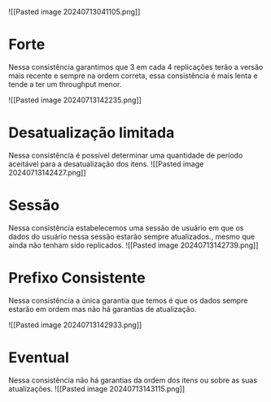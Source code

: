![[Pasted image 20240713041105.png]]

<h1>Forte</h1>
Nessa consistência garantimos que 3 em cada 4 replicações terão a versão mais recente e sempre na ordem correta, essa consistência é mais lenta e tende a ter um throughput menor.

![[Pasted image 20240713142235.png]]

<h1>Desatualização limitada</h1>
Nessa consistência é possível determinar uma quantidade de período aceitável para a desatualização dos itens.
![[Pasted image 20240713142427.png]]

<h1>Sessão</h1>
Nessa consistência estabelecemos uma sessão de usuário em que os dados do usuário nessa sessão estarão sempre atualizados., mesmo que ainda não tenham sido replicados.
![[Pasted image 20240713142739.png]]


<h1>Prefixo Consistente</h1>
Nessa consistência a única garantia que temos é que os dados sempre estarão em ordem mas não há garantias de atualização.

![[Pasted image 20240713142933.png]]

<h1>Eventual</h1>
Nessa consistência não há garantias da ordem dos itens ou sobre as suas atualizações.
![[Pasted image 20240713143115.png]]

